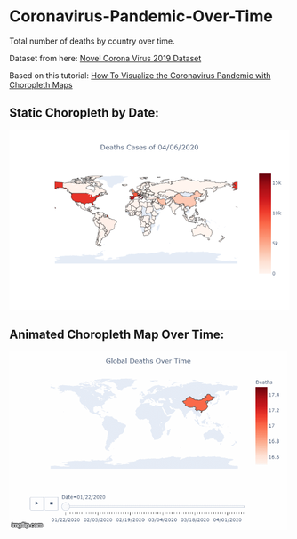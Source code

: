 # Coronavirus-Pandemic-Over-Time
Total number of deaths by country over time. 

Dataset from here: [Novel Corona Virus 2019 Dataset](https://www.kaggle.com/sudalairajkumar/novel-corona-virus-2019-dataset "Novel Corona Virus 2019 Dataset")

Based on this tutorial: [How To Visualize the Coronavirus Pandemic with Choropleth Maps](https://towardsdatascience.com/visualizing-the-coronavirus-pandemic-with-choropleth-maps-7f30fccaecf5 "How To Visualize the Coronavirus Pandemic with Choropleth Maps")

## Static Choropleth by Date:

![static](https://github.com/nevoit/Coronavirus-Pandemic-Over-Time/blob/master/static_choropleth.png?raw=true "static")

## Animated Choropleth Map Over Time:
![Animated](https://github.com/nevoit/Coronavirus-Pandemic-Over-Time/blob/master/animated_choropleth.gif?raw=true "Animated")
